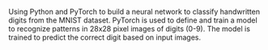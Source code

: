 Using Python and PyTorch to build a neural network to classify handwritten digits from the MNIST dataset. PyTorch is used to define and train a model to recognize patterns in 28x28 pixel images of digits (0-9). The model is trained to predict the correct digit based on input images.
